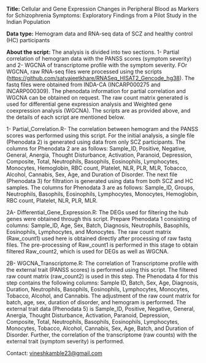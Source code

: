 **Title:** Cellular and Gene Expression Changes in Peripheral Blood as Markers for Schizophrenia Symptoms: Exploratory Findings from a Pilot Study in the Indian Population

**Data type:** Hemogram data and RNA-seq data of SCZ and healthy control (HC) participants

**About the script:** The analysis is divided into two sections. 1- Partial correlation of hemogram data with the PANSS scores (symptom severity) and 2- WGCNA of transcriptome profile with the symptom severity. FOr WGCNA, raw RNA-seq files were processed using the scripts (https://github.com/satyajeetkhare/RNASeq_HISAT2_Gencode_hg38). The fastq files were obtained from INDA-CA (INCARP000275 and  INCARP000309). The phenodata information for partial correlation and WGCNA can be obtained on request. The raw count matrix generated is used for differential gene expression analysis and Weighted gene coexpression analysis (WGCNA). The scripts are as provided above, and the details of each script are mentioned below. 

1- Partial_Correlation.R- The correlation between hemogram and the PANSS scores was performed using this script. For the initial analysis, a single file (Phenodata 2) is generated using data from only SCZ participants. The columns for Phenodata 2 are as follows: Sample_ID, Positive, Negative, General, Anergia, Thought Disturbance, Activation, Paranoid, Depression, Composite, Total, Neutrophils, Basophils, Eosinophils, Lymphocytes, Monocytes, Hemoglobin, RBC count, Platelet, NLR, PLR, MLR, Tobacco, Alcohol, Cannabis, Sex, Age, and Duration of Disorder. The next file (Phenodata 3) for filtration is generated using data from both SCZ and HC samples. The columns for Phenodata 3 are as follows: Sample_ID, Groups, Neutrophils, Basophils, Eosinophils, Lymphocytes, Monocytes, Hemoglobin, RBC count, Platelet, NLR, PLR, MLR.

2A- Differential_Gene_Expression.R: The DEGs used for filtering the hub genes were obtained through this script. Prepare Phenodata 1 consisting of columns: Sample_ID, Age, Sex, Batch, Diagnosis, Neutrophils, Basophils, Eosinophils, Lymphocytes, and Monocytes. The raw count matrix (Raw_count1) used here is obtained directly after processing of raw fastq files. The pre-processing of Raw_count1 is performed in this stage to obtain filtered Raw_count2, which is used for DEGs as well as WGCNA.

2B- WGCNA_Transcriptome.R: The correlation of Transcriptome profile with the external trait (PANSS scores) is performed using this script. The filtered raw count matrix (raw_count2) is used in this step. The Phenodata 4 for this step contains the following columns: Sample ID, Batch, Sex, Age, Diagnosis, Duration, Neutrophils, Basophils, Eosinophils, Lymphocytes, Monocytes, Tobacco, Alcohol, and Cannabis. The adjustment of the raw count matrix for batch, age, sex, duration of disorder, and hemogram is performed. The external trait data (Phenodata 5) is  Sample_ID, Positive, Negative, General, Anergia, Thought Disturbance, Activation, Paranoid, Depression, Composite, Total, Neutrophils, Basophils, Eosinophils, Lymphocytes, Monocytes, Tobacco, Alcohol, Cannabis, Sex, Age, Batch, and Duration of Disorder. Further, the correlation of the transcriptome (raw counts) with the external trait (symptom severity) is performed.

Contact: vineshkamble23@gmail.com

